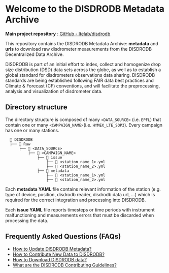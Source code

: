 # Welcome to the DISDRODB Metadata Archive

**Main project repository** : [GitHub - ltelab/disdrodb](https://github.com/ltelab/disdrodb)

This repository contains the DISDRODB Metadata Archive: **metadata** and **urls** to download raw disdrometer measurements from the DISDRODB Decentralized Data Archive.

DISDRODB is part of an initial effort to index, collect and homogenize drop size distribution (DSD) data sets across the globe, as well as to establish a global standard for disdrometers observations data sharing.
DISDRODB standards are being established following FAIR data best practices and Climate & Forecast (CF) conventions, and will facilitate the preprocessing, analysis and visualization of disdrometer data.


## Directory structure

The directory structure is composed of many `<DATA_SOURCE>` (i.e. `EPFL`) that contain one or many `<CAMPAIGN_NAME>`(i.e. `HYMEX_LTE_SOP3`).
Every campaign has one or many stations.

```
  📁 DISDRODB
  ├── 📁 Raw
      ├── 📁 <DATA_SOURCE>
          ├── 📁 <CAMPAIGN_NAME>
              ├── 📁 issue
                  ├── 📜 <station_name_1>.yml
                  ├── 📜 <station_name_2>.yml
              ├── 📁 metadata
                  ├── 📜 <station_name_1>.yml
                  ├── 📜 <station_name_2>.yml  
```

Each **metadata YAML** file contains relevant information of the station (e.g. type of device, position, disdrodb reader, disdrodb data url, …) which is required for the correct integration and processing into DISDRODB.

Each **issue YAML** file reports timesteps or time periods with instrument malfunctioning and measurements errors that must be discarded when processing the data.

## Frequently Asked Questions (FAQs)

* [How to Update DISDRODB Metadata?](https://disdrodb.readthedocs.io/en/latest/metadata_archive.html)
* [How to Contribute New Data to DISDRODB?](https://disdrodb.readthedocs.io/en/latest/contribute_data.html)
* [How to Download DISDRODB data?](https://disdrodb.readthedocs.io/en/latest/data_download.html)
* [What are the DISDRODB Contributing Guidelines?](https://disdrodb.readthedocs.io/en/latest/contributors_guidelines.html)


